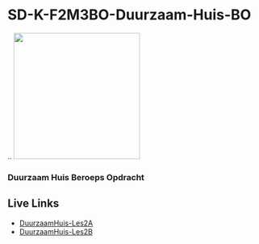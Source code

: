 # SD-K-F2M3BO-Duurzaam-Huis-BO

  
..
<img src="https://github.com/MediacollegeAmsterdam/SD-K-F2M3BO-Duurzaam-Huis-BO/blob/main/Duurzaam_huis_logo.png" width=250>
### Duurzaam Huis Beroeps Opdracht  

## Live Links
* [DuurzaamHuis-Les2A]
* [DuurzaamHuis-Les2B]


[DuurzaamHuis-Les2A]: http://30472.hosts1.ma-cloud.nl/SD-K-F2M3BO-Duurzaam-Huis-BO/les2A/testMyApi.html

[DuurzaamHuis-Les2B]: http://30472.hosts1.ma-cloud.nl/SD-K-F2M3BO-Duurzaam-Huis-BO/les2B/testMyApiAjax.html